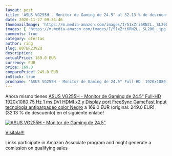 ```yaml
---
layout: post
title: 'ASUS VG255H - Monitor de Gaming de 24.5" al 32.13 % de descuento'
date: 2020-11-27 09:34:46
thumbnailImage: 'https://m.media-amazon.com/images/I/51xZri6RN2L._SL200_.jpg'
images: [ 'https://m.media-amazon.com/images/I/51xZri6RN2L._SL200_.jpg' ]
comments: true
category: ofertas
author: ring
slug: B07BR23VZQ
description:
actualPrice: 169.0 EUR
currency: EUR
price: 169.0
comparePrice: 249.0 EUR
inStock: true
prodname: 'ASUS VG255H - Monitor de Gaming de 24.5" Full-HD  1920x1080  75 Hz  1 ms  DVI  HDMI x2 y Display port  FreeSync  GameFast Input  tecnología antiparpadeo  color Negro'
---
```


Ahora mismo tienes [ASUS VG255H - Monitor de Gaming de 24.5" Full-HD  1920x1080  75 Hz  1 ms  DVI  HDMI x2 y Display port  FreeSync  GameFast Input  tecnología antiparpadeo  color Negro](https://www.amazon.es/dp/B07BR23VZQ/?tag=tolees-21) a 169.0 EUR (original: 249.0 EUR) (32.13 %  de descuento) en el siguiente enlace!

[![ASUS VG255H - Monitor de Gaming de 24.5"](https://m.media-amazon.com/images/I/51xZri6RN2L._SL200_.jpg)](https://www.amazon.es/dp/B07BR23VZQ/?tag=tolees-21)

[Visítala!!!](https://www.amazon.es/dp/B07BR23VZQ/?tag=tolees-21)

Links participate in Amazon Associate program and might generate a comission on qualifying sales
